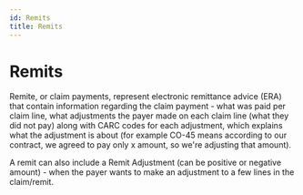 ```yaml
---
id: Remits
title: Remits
---
```


# Remits

Remite, or claim payments, represent electronic remittance advice (ERA) that contain information regarding the claim payment  - what was paid per claim line, what adjustments the payer made on each claim line (what they did not pay) along with CARC codes for each adjustment, which explains what the adjustment is about (for example CO-45 means according to our contract, we agreed to pay only x amount, so we're adjusting that amount).

A remit can also include a Remit Adjustment (can be positive or negative amount) - when the payer wants to make an adjustment to a few lines in the claim/remit. 